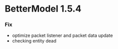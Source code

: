 # BetterModel 1.5.4

### Fix
- optimize packet listener and packet data update
- checking entity dead